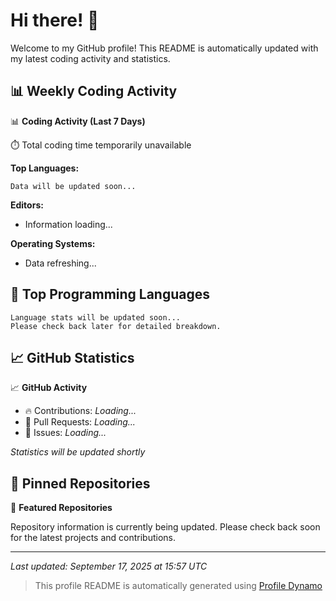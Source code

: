# Hi there! 👋

Welcome to my GitHub profile! This README is automatically updated with my latest coding activity and statistics.

## 📊 Weekly Coding Activity

📊 **Coding Activity (Last 7 Days)**

⏱️ Total coding time temporarily unavailable

**Top Languages:**
```
Data will be updated soon...
```

**Editors:**
- Information loading...

**Operating Systems:**
- Data refreshing...

## 🔧 Top Programming Languages

```
Language stats will be updated soon...
Please check back later for detailed breakdown.
```

## 📈 GitHub Statistics

📈 **GitHub Activity**

- 🔥 Contributions: *Loading...*
- 🔀 Pull Requests: *Loading...*
- 🐛 Issues: *Loading...*

*Statistics will be updated shortly*

## 📌 Pinned Repositories

📌 **Featured Repositories**

Repository information is currently being updated. Please check back soon for the latest projects and contributions.

---

*Last updated: September 17, 2025 at 15:57 UTC*

> This profile README is automatically generated using [Profile Dynamo](https://github.com/username/profile-dynamo)